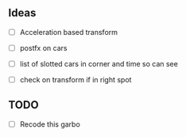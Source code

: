 ## Ideas
- [ ] Acceleration based transform
- [ ] postfx on cars
- [ ] list of slotted cars in corner and time so can see
- [ ] check on transform if in right spot



## TODO
- [ ] Recode this garbo
